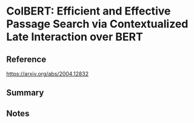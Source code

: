 # ColBERT: Efficient and Effective Passage Search via Contextualized Late Interaction over BERT
## Reference

https://arxiv.org/abs/2004.12832

## Summary

## Notes


